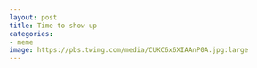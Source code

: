 ```yaml
---
layout: post
title: Time to show up
categories:
- meme
image: https://pbs.twimg.com/media/CUKC6x6XIAAnP0A.jpg:large
---
```

